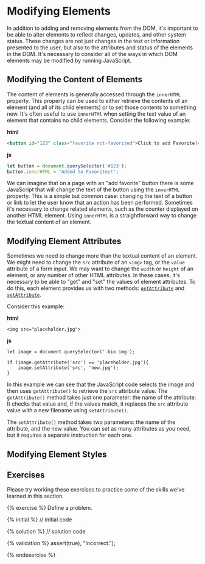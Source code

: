 # Modifying Elements
In addition to adding and removing elements from the DOM, it's important to be able to alter elements to reflect changes, updates, and other system status. These changes are not just changes in the text or information presented to the user, but also to the attributes and status of the elements in the DOM. It's necessary to consider all of the ways in which DOM elements may be modified by running JavaScript.

## Modifying the Content of Elements
The content of elements is generally accessed through the `innerHTML` property. This property can be used to either retrieve the contents of an element (and all of its child elements) or to set those contents to something new. It's often useful to use `innerHTMl` when setting the text value of an element that contains no child elements. Consider the following example:

**html**
```html
<button id="123" class="favorite not-favorited">Click to add Favorite!</button>
```

**js**
```js
let button = document.querySelector('#123');
button.innerHTML = "Added to Favorites!";
```

We can imagine that on a page with an "add favorite" button there is some JavaScript that will change the text of the button using the `innerHTML` property. This is a simple but common case: changing the text of a button or link to let the user know that an action has been performed. Sometimes it's necessary to change related elements, such as the counter displayed on another HTML element. Using `innerHTML` is a straightforward way to change the textual content of an element.

## Modifying Element Attributes
Sometimes we need to change more than the textual content of an element. We might need to change the `src` attribute of an `<img>` tag, or the `value` attribute of a form input. We may want to change the `width` or `height` of an element, or any number of other HTML attributes. In these cases, it's necessary to be able to "get" and "set" the values of element attributes. To do this, each element provides us with two methods: [`getAttribute`](https://developer.mozilla.org/en-US/docs/DOM/element.getAttribute) and [`setAttribute`](https://developer.mozilla.org/en-US/docs/DOM/element.setAttribute).

Consider this example:

**html**
```
<img src="placeholder.jpg">
```

**js**
```
let image = document.querySelector('.bio img');

if (image.getAttribute('src') == 'placeholder.jpg'){
    image.setAttribute('src', 'new.jpg');
}
```
In this example we can see that the JavaScript code selects the image and then uses `getAttribute()` to retrieve the `src` attribute value. The `getAttribute()` method takes just one parameter: the name of the attribute. It checks that value and, if the values match, it replaces the `src` attribute value with a new filename using `setAttribute()`.

The `setAttribute()` method takes two parameters: the name of the attribute, and the new value. You can set as many attributes as you need, but it requires a separate instruction for each one.

## Modifying Element Styles


## Exercises
Please try working these exercises to practice some of the skills we've learned in this section.


{% exercise %}
Define a problem.

{% initial %}
// initial code 

{% solution %}
// solution code

{% validation %}
assert(true), "Incorrect.");

{% endexercise %}